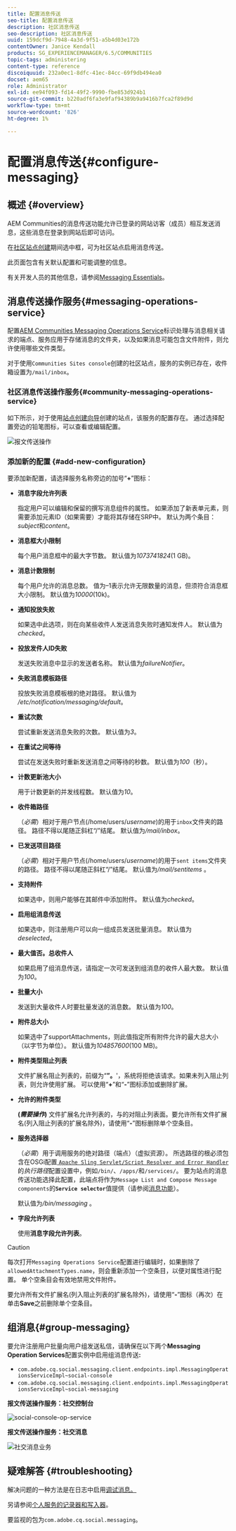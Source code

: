 ```yaml
---
title: 配置消息传送
seo-title: 配置消息传送
description: 社区消息传送
seo-description: 社区消息传送
uuid: 159dcf9d-7948-4a3d-9f51-a5b4d03e172b
contentOwner: Janice Kendall
products: SG_EXPERIENCEMANAGER/6.5/COMMUNITIES
topic-tags: administering
content-type: reference
discoiquuid: 232a0ec1-8dfc-41ec-84cc-69f9db494ea0
docset: aem65
role: Administrator
exl-id: ee94f093-fd14-49f2-9990-fbe853d924b1
source-git-commit: b220adf6fa3e9faf94389b9a9416b7fca2f89d9d
workflow-type: tm+mt
source-wordcount: '826'
ht-degree: 1%

---
```


# 配置消息传送{#configure-messaging}

## 概述 {#overview}

AEM Communities的消息传送功能允许已登录的网站访客（成员）相互发送消息，这些消息在登录到网站后即可访问。

在[社区站点创建](/help/communities/sites-console.md)期间选中框，可为社区站点启用消息传送。

此页面包含有关默认配置和可能调整的信息。

有关开发人员的其他信息，请参阅[Messaging Essentials](/help/communities/essentials-messaging.md)。

## 消息传送操作服务{#messaging-operations-service}

配置[AEM Communities Messaging Operations Service](https://localhost:4502/system/console/configMgr/com.adobe.cq.social.messaging.client.endpoints.impl.MessagingOperationsServiceImpl)标识处理与消息相关请求的端点、服务应用于存储消息的文件夹，以及如果消息可能包含文件附件，则允许使用哪些文件类型。

对于使用`Communities Sites console`创建的社区站点，服务的实例已存在，收件箱设置为`/mail/inbox`。

### 社区消息传送操作服务{#community-messaging-operations-service}

如下所示，对于使用[站点创建向导](/help/communities/sites-console.md)创建的站点，该服务的配置存在。 通过选择配置旁边的铅笔图标，可以查看或编辑配置。

![报文传送操作](assets/messaging-operations.png)

### 添加新的配置 {#add-new-configuration}

要添加新配置，请选择服务名称旁边的加号“**+**”图标：

* **消息字段允许列表**

   指定用户可以编辑和保留的撰写消息组件的属性。 如果添加了新表单元素，则需要添加元素ID（如果需要）才能将其存储在SRP中。 默认为两个条目：*subject*&#x200B;和&#x200B;*content*。

* **消息框大小限制**

   每个用户消息框中的最大字节数。 默认值为&#x200B;*1073741824*(1 GB)。

* **消息计数限制**

   每个用户允许的消息总数。 值为–1表示允许无限数量的消息，但须符合消息框大小限制。 默认值为&#x200B;*10000*(10k)。

* **通知投放失败**

   如果选中此选项，则在向某些收件人发送消息失败时通知发件人。 默认值为&#x200B;*checked*。

* **投放发件人ID失败**

   发送失败消息中显示的发送者名称。 默认值为&#x200B;*failureNotifier*。

* **失败消息模板路径**

   投放失败消息模板根的绝对路径。 默认值为&#x200B;*/etc/notification/messaging/default*。

* **重试次数**

   尝试重新发送消息失败的次数。 默认值为&#x200B;*3*。

* **在重试之间等待**

   尝试在发送失败时重新发送消息之间等待的秒数。 默认值为&#x200B;*100*（秒）。

* **计数更新池大小**

   用于计数更新的并发线程数。 默认值为&#x200B;*10*。

* **收件箱路径**

   （*必需*）相对于用户节点(/home/users/*username*)的用于`inbox`文件夹的路径。 路径不得以尾随正斜杠“/”结尾。 默认值为&#x200B;*/mail/inbox*。

* **已发送项目路径**

   （*必需*）相对于用户节点(/home/users/*username*)的用于`sent items`文件夹的路径。 路径不得以尾随正斜杠“/”结尾。 默认值为&#x200B;*/mail/sentitems* 。

* **支持附件**

   如果选中，则用户能够在其邮件中添加附件。 默认值为&#x200B;*checked*。

* **启用组消息传送**

   如果选中，则注册用户可以向一组成员发送批量消息。 默认值为&#x200B;*deselected*。

* **最大值否。总收件人**

   如果启用了组消息传送，请指定一次可发送到组消息的收件人最大数。 默认值为&#x200B;*100*。

* **批量大小**

   发送到大量收件人时要批量发送的消息数。 默认值为&#x200B;*100*。

* **附件总大小**

   如果选中了supportAttachments，则此值指定所有附件允许的最大总大小（以字节为单位）。 默认值为&#x200B;*104857600*(100 MB)。

* **附件类型阻止列表**

   文件扩展名阻止列表的，前缀为“**”。**&#39;，系统将拒绝该请求。如果未列入阻止列表，则允许使用扩展。 可以使用“**+**”和“**-**”图标添加或删除扩展。

* **允许的附件类型**

   **(*需要操作*)** 文件扩展名允许列表的，与的对阻止列表面。要允许所有文件扩展名(列入阻止列表的扩展名除外)，请使用“**-**”图标删除单个空条目。

* **服务选择器**

   （*必需*）用于调用服务的绝对路径（端点）（虚拟资源）。 所选路径的根必须包含在OSGi配置[ `Apache Sling Servlet/Script Resolver and Error Handler`](https://localhost:4502/system/console/configMgr/org.apache.sling.servlets.resolver.SlingServletResolver)的&#x200B;*执行路径*&#x200B;配置设置中，例如`/bin/`、`/apps/`和`/services/`。 要为站点的消息传送功能选择此配置，此端点将作为`Message List and Compose Message components`的&#x200B;**`Service selector`**&#x200B;值提供（请参阅[消息功能](/help/communities/configure-messaging.md)）。

   默认值为&#x200B;*/bin/messaging* 。

* **字段允许列表**

   使用&#x200B;**消息字段允许列表**。

>[!CAUTION]
>
>每次打开`Messaging Operations Service`配置进行编辑时，如果删除了`allowedAttachmentTypes.name`，则会重新添加一个空条目，以便对属性进行配置。 单个空条目会有效地禁用文件附件。
>
>要允许所有文件扩展名(列入阻止列表的扩展名除外)，请使用“**-**”图标（再次）在单击&#x200B;**Save**&#x200B;之前删除单个空条目。

## 组消息{#group-messaging}

要允许注册用户批量向用户组发送私信，请确保在以下两个&#x200B;**Messaging Operation Services**&#x200B;配置实例中启用组消息传送&#x200B;**:**

* `com.adobe.cq.social.messaging.client.endpoints.impl.MessagingOperationsServiceImpl~social-console`
* `com.adobe.cq.social.messaging.client.endpoints.impl.MessagingOperationsServiceImpl~social-messaging`

**报文传送操作服务：社交控制台**

![social-console-op-service](assets/social-console-op-service.png)

**报文传送操作服务：社交消息**

![社交消息业务](assets/social-message-op-service.png)

## 疑难解答 {#troubleshooting}

解决问题的一种方法是在日志中启用[调试消息。](/help/sites-administering/troubleshooting.md)

另请参阅[个人服务的记录器和写入器](/help/sites-deploying/configure-logging.md#loggers-and-writers-for-individual-services)。

要监视的包为`com.adobe.cq.social.messaging`。

